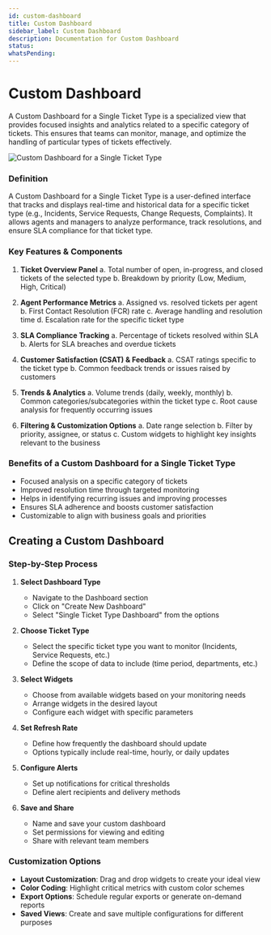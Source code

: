```yaml
---
id: custom-dashboard
title: Custom Dashboard
sidebar_label: Custom Dashboard
description: Documentation for Custom Dashboard
status: 
whatsPending: 
---
```


# Custom Dashboard

A Custom Dashboard for a Single Ticket Type is a specialized view that provides focused insights and analytics related to a specific category of tickets. This ensures that teams can monitor, manage, and optimize the handling of particular types of tickets effectively.

![Custom Dashboard for a Single Ticket Type](/img/Helpdesk/Custom_Single_Type_Dashboard.jpg)

### Definition

A Custom Dashboard for a Single Ticket Type is a user-defined interface that tracks and displays real-time and historical data for a specific ticket type (e.g., Incidents, Service Requests, Change Requests, Complaints). It allows agents and managers to analyze performance, track resolutions, and ensure SLA compliance for that ticket type.

### Key Features & Components

1. **Ticket Overview Panel**
   a. Total number of open, in-progress, and closed tickets of the selected type
   b. Breakdown by priority (Low, Medium, High, Critical)

2. **Agent Performance Metrics**
   a. Assigned vs. resolved tickets per agent
   b. First Contact Resolution (FCR) rate
   c. Average handling and resolution time
   d. Escalation rate for the specific ticket type

3. **SLA Compliance Tracking**
   a. Percentage of tickets resolved within SLA
   b. Alerts for SLA breaches and overdue tickets

4. **Customer Satisfaction (CSAT) & Feedback**
   a. CSAT ratings specific to the ticket type
   b. Common feedback trends or issues raised by customers

5. **Trends & Analytics**
   a. Volume trends (daily, weekly, monthly)
   b. Common categories/subcategories within the ticket type
   c. Root cause analysis for frequently occurring issues

6. **Filtering & Customization Options**
   a. Date range selection
   b. Filter by priority, assignee, or status
   c. Custom widgets to highlight key insights relevant to the business

### Benefits of a Custom Dashboard for a Single Ticket Type

- Focused analysis on a specific category of tickets
- Improved resolution time through targeted monitoring
- Helps in identifying recurring issues and improving processes
- Ensures SLA adherence and boosts customer satisfaction
- Customizable to align with business goals and priorities

## Creating a Custom Dashboard

### Step-by-Step Process

1. **Select Dashboard Type**
   - Navigate to the Dashboard section
   - Click on "Create New Dashboard"
   - Select "Single Ticket Type Dashboard" from the options

2. **Choose Ticket Type**
   - Select the specific ticket type you want to monitor (Incidents, Service Requests, etc.)
   - Define the scope of data to include (time period, departments, etc.)

3. **Select Widgets**
   - Choose from available widgets based on your monitoring needs
   - Arrange widgets in the desired layout
   - Configure each widget with specific parameters

4. **Set Refresh Rate**
   - Define how frequently the dashboard should update
   - Options typically include real-time, hourly, or daily updates

5. **Configure Alerts**
   - Set up notifications for critical thresholds
   - Define alert recipients and delivery methods

6. **Save and Share**
   - Name and save your custom dashboard
   - Set permissions for viewing and editing
   - Share with relevant team members

### Customization Options

- **Layout Customization**: Drag and drop widgets to create your ideal view
- **Color Coding**: Highlight critical metrics with custom color schemes
- **Export Options**: Schedule regular exports or generate on-demand reports
- **Saved Views**: Create and save multiple configurations for different purposes

